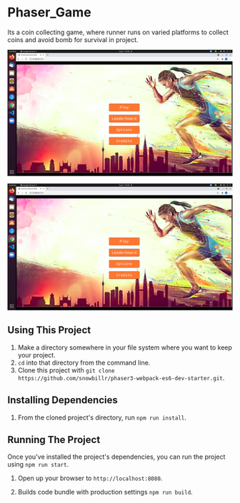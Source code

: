 # Phaser_Game

Its a coin collecting game, where runner runs on varied platforms to collect coins and avoid bomb for survival in project.

![Screenshot](./screenshots/Screenshot1.png)

![Screenshot](./screenshots/Screenshot1.png)



## Using This Project

1. Make a directory somewhere in your file system where you want to keep your project.
1. `cd` into that directory from the command line.
1. Clone this project with `git clone https://github.com/snowbillr/phaser3-webpack-es6-dev-starter.git`.

## Installing Dependencies

1. From the cloned project's directory, run `npm run install`.

## Running The Project

Once you've installed the project's dependencies, you can run the project using `npm run start`.

1. Open up your browser to `http://localhost:8080`.

1. Builds code bundle with production settings `npm run build`.

